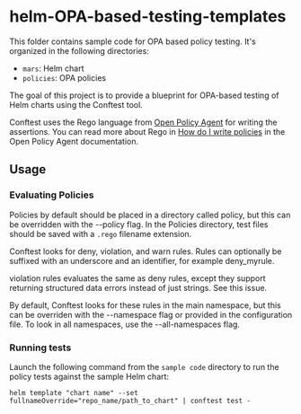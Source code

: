 # helm-OPA-based-testing-templates

This folder contains sample code for OPA based policy testing. It's organized in the following directories:

- `mars`: Helm chart
- `policies`: OPA policies

The goal of this project is to provide a blueprint for OPA-based testing of Helm charts using the Conftest tool.

Conftest uses the Rego language from [Open Policy Agent](https://www.openpolicyagent.org/) for writing the assertions. You can read more about Rego in [How do I write policies](https://www.openpolicyagent.org/docs/latest/policy-language/) in the Open Policy Agent documentation.

## Usage

### Evaluating Policies
Policies by default should be placed in a directory called policy, but this can be overridden with the --policy flag.
In the Policies directory, test files should be saved with a `.rego` filename extension.

Conftest looks for deny, violation, and warn rules. Rules can optionally be suffixed with an underscore and an identifier, for example deny_myrule.

violation rules evaluates the same as deny rules, except they support returning structured data errors instead of just strings. See this issue.

By default, Conftest looks for these rules in the main namespace, but this can be overriden with the --namespace flag or provided in the configuration file. To look in all namespaces, use the --all-namespaces flag.

### Running tests
Launch the following command from the `sample code` directory to run the policy tests against the sample Helm chart:

``helm template "chart name" --set fullnameOverride="repo_name/path_to_chart" | conftest test -``